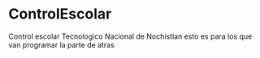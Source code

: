 # ControlEscolar
Control escolar Tecnologico Nacional de Nochistlan
esto es para los que van programar la parte de atras

